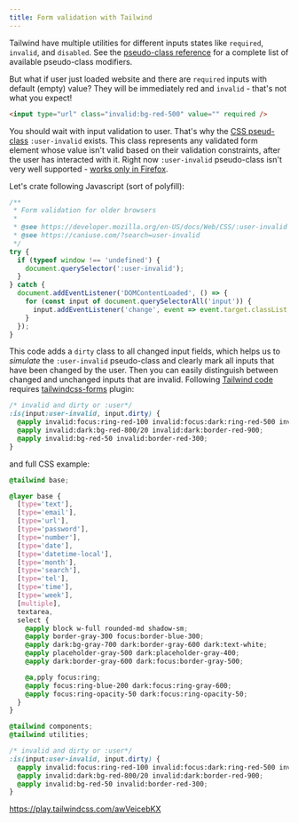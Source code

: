 ```yaml
---
title: Form validation with Tailwind
---
```


Tailwind have multiple utilities for different inputs states like `required`, `invalid`, and `disabled`. See the [pseudo-class reference](https://tailwindcss.com/docs/hover-focus-and-other-states) for a complete list of available pseudo-class modifiers.

But what if user just loaded website and there are `required` inputs with default (empty) value? They will be immediately red and `invalid` - that's not what you expect!

```html
<input type="url" class="invalid:bg-red-500" value="" required />
```

You should wait with input validation to user. That's why the [CSS pseud-class](https://developer.mozilla.org/en-US/docs/Web/CSS/:user-invalid)
`:user-invalid` exists. This class represents any validated form element whose value isn't valid based on their validation constraints, after the user has interacted with it. Right now `:user-invalid` pseudo-class isn't very well
supported - [works only in Firefox](https://caniuse.com/?search=user-invalid).

Let's crate following Javascript (sort of polyfill):

```js
/**
 * Form validation for older browsers
 *
 * @see https://developer.mozilla.org/en-US/docs/Web/CSS/:user-invalid
 * @see https://caniuse.com/?search=user-invalid
 */
try {
  if (typeof window !== 'undefined') {
    document.querySelector(':user-invalid');
  }
} catch {
  document.addEventListener('DOMContentLoaded', () => {
    for (const input of document.querySelectorAll('input')) {
      input.addEventListener('change', event => event.target.classList.add('dirty'));
    }
  });
}
```

This code adds a `dirty` class to all changed input fields, which helps us to *simulate* the `:user-invalid` pseudo-class and clearly mark all inputs that have been changed by the user. Then you can easily distinguish between changed and unchanged inputs that are invalid.
Following [Tailwind code](https://tailwindcss.com/docs/hover-focus-and-other-states#invalid) requires [tailwindcss-forms](https://github.com/tailwindlabs/tailwindcss-forms) plugin:

```css
/* invalid and dirty or :user*/
:is(input:user-invalid, input.dirty) {
  @apply invalid:focus:ring-red-100 invalid:focus:dark:ring-red-500 invalid:focus:dark:ring-opacity-30;
  @apply invalid:dark:bg-red-800/20 invalid:dark:border-red-900;
  @apply invalid:bg-red-50 invalid:border-red-300;
}
```

and full CSS example:

```css
@tailwind base;

@layer base {
  [type='text'],
  [type='email'],
  [type='url'],
  [type='password'],
  [type='number'],
  [type='date'],
  [type='datetime-local'],
  [type='month'],
  [type='search'],
  [type='tel'],
  [type='time'],
  [type='week'],
  [multiple],
  textarea,
  select {
    @apply block w-full rounded-md shadow-sm;
    @apply border-gray-300 focus:border-blue-300;
    @apply dark:bg-gray-700 dark:border-gray-600 dark:text-white;
    @apply placeholder-gray-500 dark:placeholder-gray-400;
    @apply dark:border-gray-600 dark:focus:border-gray-500;

    @a,pply focus:ring;
    @apply focus:ring-blue-200 dark:focus:ring-gray-600;
    @apply focus:ring-opacity-50 dark:focus:ring-opacity-50;
  }
}

@tailwind components;
@tailwind utilities;

/* invalid and dirty or :user*/
:is(input:user-invalid, input.dirty) {
  @apply invalid:focus:ring-red-100 invalid:focus:dark:ring-red-500 invalid:focus:dark:ring-opacity-30;
  @apply invalid:dark:bg-red-800/20 invalid:dark:border-red-900;
  @apply invalid:bg-red-50 invalid:border-red-300;
}
```

https://play.tailwindcss.com/awVeicebKX